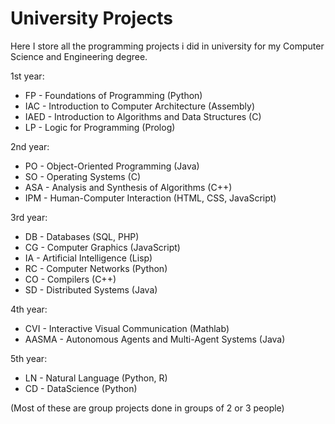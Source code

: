 # University Projects

Here I store all the programming projects i did in university for my Computer Science and Engineering degree.

1st year:
- FP - Foundations of Programming (Python)
- IAC - Introduction to Computer Architecture (Assembly)
- IAED - Introduction to Algorithms and Data Structures (C)
- LP - Logic for Programming (Prolog)

2nd year:
- PO - Object-Oriented Programming (Java)
- SO - Operating Systems (C)
- ASA - Analysis and Synthesis of Algorithms (C++)
- IPM - Human-Computer Interaction (HTML, CSS, JavaScript)

3rd year:
- DB - Databases (SQL, PHP)
- CG - Computer Graphics (JavaScript)
- IA - Artificial Intelligence (Lisp)
- RC - Computer Networks (Python)
- CO - Compilers (C++)
- SD - Distributed Systems (Java)

4th year:
- CVI -  Interactive Visual Communication (Mathlab)
- AASMA - Autonomous Agents and Multi-Agent Systems (Java)

5th year:
- LN - Natural Language (Python, R)
- CD - DataScience (Python)

(Most of these are group projects done in groups of 2 or 3 people)
